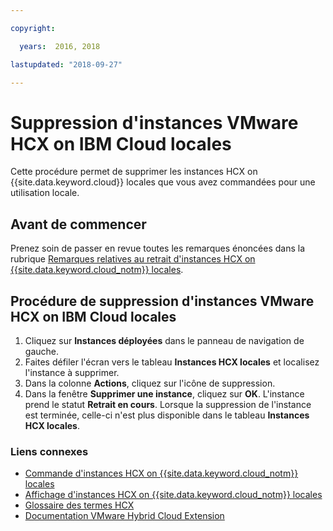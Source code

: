 ```yaml
---

copyright:

  years:  2016, 2018

lastupdated: "2018-09-27"

---
```


# Suppression d'instances VMware HCX on IBM Cloud locales

Cette procédure permet de supprimer les instances HCX on {{site.data.keyword.cloud}} locales que vous avez commandées pour une utilisation locale.

## Avant de commencer

Prenez soin de passer en revue toutes les remarques énoncées dans la rubrique [Remarques relatives au retrait d'instances HCX on {{site.data.keyword.cloud_notm}} locales](../services/standalone_considerations.html).

## Procédure de suppression d'instances VMware HCX on IBM Cloud locales

1. Cliquez sur **Instances déployées** dans le panneau de navigation de gauche.
2. Faites défiler l'écran vers le tableau **Instances HCX locales** et localisez l'instance à supprimer.
3. Dans la colonne **Actions**, cliquez sur l'icône de suppression.
4. Dans la fenêtre **Supprimer une instance**, cliquez sur **OK**.
   L'instance prend le statut **Retrait en cours**. Lorsque la suppression de l'instance est terminée, celle-ci n'est plus disponible dans le tableau **Instances HCX locales**.

### Liens connexes

* [Commande d'instances HCX on {{site.data.keyword.cloud_notm}} locales](standalone_orderingserviceinstances.html)
* [Affichage d'instances HCX on {{site.data.keyword.cloud_notm}} locales](standalone_viewingserviceinstances.html)
* [Glossaire des termes HCX](hcx_glossary.html)
* [Documentation VMware Hybrid Cloud Extension](https://hcx.vmware.com/#vm-documentation)
